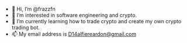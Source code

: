 - 👋 Hi, I’m @frazzfn
- 👀 I’m interested in software engineering and crypto.
- 🌱 I’m currently learning how to trade crypto and create my own crypto trading bot.
- 📫 My email address is D14alfiereardon@gmail.com
